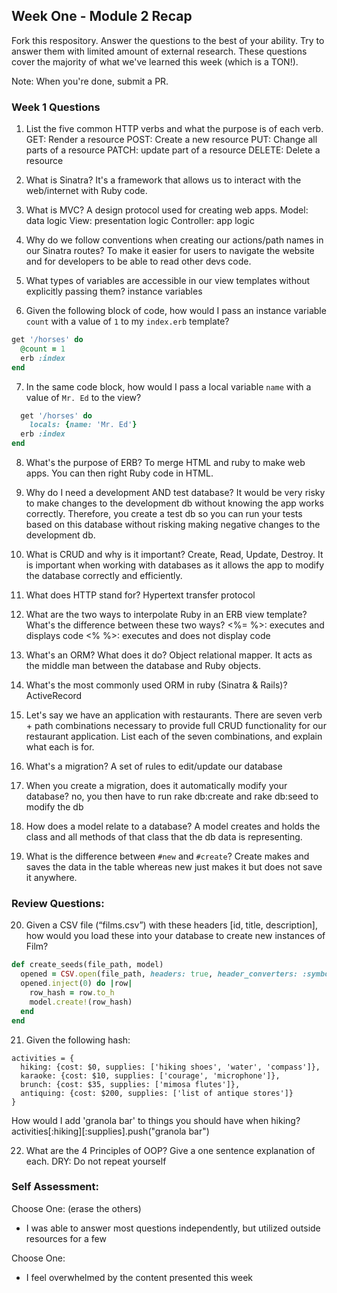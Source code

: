 ## Week One - Module 2 Recap

Fork this respository. Answer the questions to the best of your ability. Try to answer them with limited amount of external research. These questions cover the majority of what we've learned this week (which is a TON!).

Note: When you're done, submit a PR.

### Week 1 Questions

1. List the five common HTTP verbs and what the purpose is of each verb.
  GET: Render a resource
  POST: Create a new resource
  PUT: Change all parts of a resource
  PATCH: update part of a resource
  DELETE: Delete a resource

2. What is Sinatra?
  It's a framework that allows us to interact with the web/internet with Ruby code.

3. What is MVC?
    A design protocol used for creating web apps.
    Model: data logic
    View: presentation logic
    Controller: app logic

4. Why do we follow conventions when creating our actions/path names in our Sinatra routes?
    To make it easier for users to navigate the website and for developers to be able to read other devs code.

5. What types of variables are accessible in our view templates without explicitly passing them?
    instance variables

6. Given the following block of code, how would I pass an instance variable `count` with a value of `1` to my `index.erb` template?

  ```ruby
  get '/horses' do
    @count = 1
    erb :index
  end
  ```

7. In the same code block, how would I pass a local variable `name` with a value of `Mr. Ed` to the view?
```ruby
  get '/horses' do
    locals: {name: 'Mr. Ed'}
  erb :index
end
```

8. What's the purpose of ERB?
  To merge HTML and ruby to make web apps.  You can then right Ruby code in HTML.

9. Why do I need a development AND test database?
  It would be very risky to make changes to the development db without knowing the app works correctly.
  Therefore, you create a test db so you can run your tests based on this database without risking
  making negative changes to the development db.

10. What is CRUD and why is it important?
  Create, Read, Update, Destroy.  It is important when working with databases as
  it allows the app to modify the database correctly and efficiently.

11. What does HTTP stand for?
  Hypertext transfer protocol

12. What are the two ways to interpolate Ruby in an ERB view template? What's the difference between these two ways?
  <%= %>: executes and displays code
  <% %>: executes and does not display code

13. What's an ORM? What does it do?
  Object relational mapper.  It acts as the middle man between the database and Ruby objects.

14. What's the most commonly used ORM in ruby (Sinatra & Rails)?
  ActiveRecord

15. Let's say we have an application with restaurants. There are seven verb + path combinations necessary to provide full CRUD functionality for our restaurant application. List each of the seven combinations, and explain what each is for.

16. What's a migration?
  A set of rules to edit/update our database

17. When you create a migration, does it automatically modify your database?
  no, you then have to run rake db:create and rake db:seed to modify the db

18. How does a model relate to a database?
  A model creates and holds the class and all methods of that class that the db data is representing.

19. What is the difference between `#new` and `#create`?
  Create makes and saves the data in the table whereas new just makes it but does not save it anywhere.


### Review Questions:  
20. Given a CSV file (“films.csv”) with these headers [id, title, description], how would you load these into your database to create new instances of Film?

```ruby  
def create_seeds(file_path, model)
  opened = CSV.open(file_path, headers: true, header_converters: :symbol)
  opened.inject(0) do |row|
    row_hash = row.to_h
    model.create!(row_hash)
  end
end
```

21. Given the following hash:
```
activities = {
  hiking: {cost: $0, supplies: ['hiking shoes', 'water', 'compass']},
  karaoke: {cost: $10, supplies: ['courage', 'microphone']},
  brunch: {cost: $35, supplies: ['mimosa flutes']},
  antiquing: {cost: $200, supplies: ['list of antique stores']}
}
```
How would I add 'granola bar' to things you should have when hiking?
  activities[:hiking][:supplies].push("granola bar")

22. What are the 4 Principles of OOP? Give a one sentence explanation of each.
  DRY: Do not repeat yourself

### Self Assessment:
Choose One: (erase the others)
* I was able to answer most questions independently, but utilized outside resources for a few

Choose One:
* I feel overwhelmed by the content presented this week
